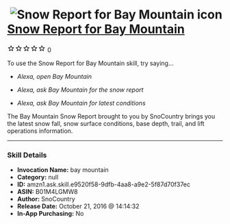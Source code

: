 # &nbsp;<img src="skill_icon" alt="Snow Report for Bay Mountain icon" width="36"> [Snow Report for Bay Mountain](http://alexa.amazon.com/#skills/amzn1.ask.skill.e9520f58-9dfb-4aa8-a9e2-5f87d70f37ec)
![0 stars](../../images/ic_star_border_black_18dp_1x.png)![0 stars](../../images/ic_star_border_black_18dp_1x.png)![0 stars](../../images/ic_star_border_black_18dp_1x.png)![0 stars](../../images/ic_star_border_black_18dp_1x.png)![0 stars](../../images/ic_star_border_black_18dp_1x.png) 0

To use the Snow Report for Bay Mountain skill, try saying...

* *Alexa, open Bay Mountain*

* *Alexa, ask Bay Mountain for the snow report*

* *Alexa, ask Bay Mountain for latest conditions*

The Bay Mountain Snow Report brought to you by SnoCountry brings you the latest snow fall, snow surface conditions,  base depth, trail, and lift operations information.

***

### Skill Details

* **Invocation Name:** bay mountain
* **Category:** null
* **ID:** amzn1.ask.skill.e9520f58-9dfb-4aa8-a9e2-5f87d70f37ec
* **ASIN:** B01M4LGMW8
* **Author:** SnoCountry
* **Release Date:** October 21, 2016 @ 14:14:32
* **In-App Purchasing:** No
